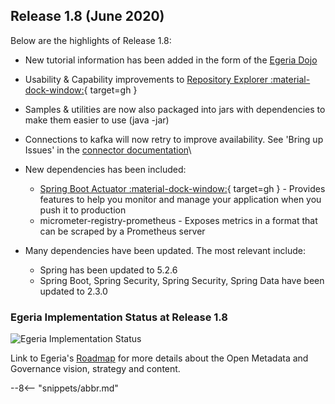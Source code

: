 <!-- SPDX-License-Identifier: CC-BY-4.0 -->
<!-- Copyright Contributors to the Egeria project. -->

## Release 1.8 (June 2020)

Below are the highlights of Release 1.8:

* New tutorial information has been added in the form of the [Egeria Dojo](/getting-started/dojo/)
* Usability & Capability improvements to [Repository Explorer :material-dock-window:](https://github.com/odpi/egeria/blob/main/open-metadata-implementation/user-interfaces/ui-chassis/ui-chassis-spring/docs/RepositoryExplorer/RepositoryExplorerGuide.md){ target=gh }
* Samples & utilities are now also packaged into jars with dependencies to make them easier to use (java -jar)
* Connections to kafka will now retry to improve availability. See 'Bring up Issues' in the [connector documentation](/connectors/resource/kafka-open-metadata-topic-connector/)\

* New dependencies has been included:
    * [Spring Boot Actuator :material-dock-window:](https://github.com/odpi/egeria/blob/main/open-metadata-implementation/server-chassis/server-chassis-spring/README.md){ target=gh } - Provides features to help you monitor and manage your application when you push it to production
    * micrometer-registry-prometheus - Exposes metrics in a format that can be scraped by a Prometheus server
    
* Many dependencies have been updated. The most relevant include:
    * Spring has been updated to 5.2.6
    * Spring Boot, Spring Security, Spring Security, Spring Data have been updated to 2.3.0

### Egeria Implementation Status at Release 1.8
 
![Egeria Implementation Status](functional-organization-showing-implementation-status-for-1.8.png)
 
 Link to Egeria's [Roadmap](/release-notes/roadmap/) for more details about the
 Open Metadata and Governance vision, strategy and content.

--8<-- "snippets/abbr.md"
